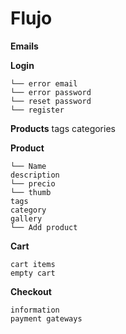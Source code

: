 # Flujo

**Emails**

**Login**
```
└── error email
└── error password
└── reset password
└── register
```

**Products**
tags
categories



**Product**
```
└── Name
description
└── precio
└── thumb
tags
category
gallery
└── Add product
```

**Cart**
```
cart items
empty cart
```

**Checkout**
```
information
payment gateways
```
